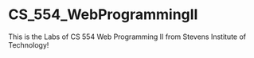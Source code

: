 # CS_554_WebProgrammingII
This is the Labs of CS 554 Web Programming II from Stevens Institute of Technology!

